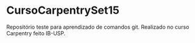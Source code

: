 # CursoCarpentrySet15
Repositório teste para aprendizado de comandos git. Realizado no curso Carpentry feito IB-USP.
